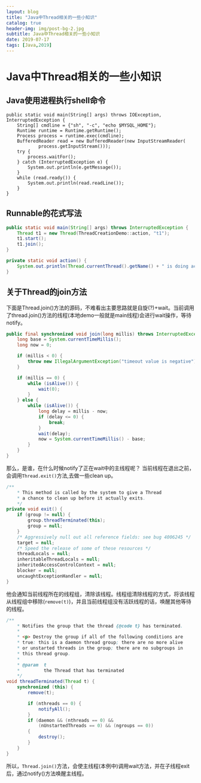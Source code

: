 ```yaml
---
layout: blog
title: "Java中Thread相关的一些小知识"
catalog: true
header-img: img/post-bg-2.jpg
subtitle: Java中Thread相关的一些小知识
date: 2019-07-17
tags: [Java,2019]
---
```

# Java中Thread相关的一些小知识

## Java使用进程执行shell命令
```
public static void main(String[] args) throws IOException, InterruptedException {
    String[] cmdline = {"sh", "-c", "echo $MYSQL_HOME"};
    Runtime runtime = Runtime.getRuntime();
    Process process = runtime.exec(cmdline);
    BufferedReader read = new BufferedReader(new InputStreamReader(
            process.getInputStream()));
    try {
        process.waitFor();
    } catch (InterruptedException e) {
        System.out.println(e.getMessage());
    }
    while (read.ready()) {
        System.out.println(read.readLine());
    }
}
```

## Runnable的花式写法
```java
public static void main(String[] args) throws InterruptedException {
    Thread t1 = new Thread(ThreadCreationDemo::action, "t1");
    t1.start();
    t1.join();
}

private static void action() {
    System.out.println(Thread.currentThread().getName() + " is doing action!");
}
```

## 关于Thread的join方法
下面是Thread.join()方法的源码，不难看出主要思路就是自旋(?)+wait。当前调用了thread.join()方法的线程(本地demo一般就是main线程)会进行wait操作，等待notify。
```java
public final synchronized void join(long millis) throws InterruptedException {
    long base = System.currentTimeMillis();
    long now = 0;

    if (millis < 0) {
        throw new IllegalArgumentException("timeout value is negative");
    }

    if (millis == 0) {
        while (isAlive()) {
            wait(0);
        }
    } else {
        while (isAlive()) {
            long delay = millis - now;
            if (delay <= 0) {
                break;
            }
            wait(delay);
            now = System.currentTimeMillis() - base;
        }
    }
}
```
那么，是谁，在什么时候notify了正在wait中的主线程呢？
当前线程在退出之前，会调用`Thread.exit()`方法,去做一些clean up。
```java
/**
    * This method is called by the system to give a Thread
    * a chance to clean up before it actually exits.
    */
private void exit() {
    if (group != null) {
        group.threadTerminated(this);
        group = null;
    }
    /* Aggressively null out all reference fields: see bug 4006245 */
    target = null;
    /* Speed the release of some of these resources */
    threadLocals = null;
    inheritableThreadLocals = null;
    inheritedAccessControlContext = null;
    blocker = null;
    uncaughtExceptionHandler = null;
}
```
他会通知当前线程所在的线程组，清除该线程。线程组清除线程的方式，将该线程从线程组中移除(`remove(t)`)，并且当前线程组没有活跃线程的话，唤醒其他等待的线程。
```java
/**
    * Notifies the group that the thread {@code t} has terminated.
    *
    * <p> Destroy the group if all of the following conditions are
    * true: this is a daemon thread group; there are no more alive
    * or unstarted threads in the group; there are no subgroups in
    * this thread group.
    *
    * @param  t
    *         the Thread that has terminated
    */
void threadTerminated(Thread t) {
    synchronized (this) {
        remove(t);

        if (nthreads == 0) {
            notifyAll();
        }
        if (daemon && (nthreads == 0) &&
            (nUnstartedThreads == 0) && (ngroups == 0))
        {
            destroy();
        }
    }
}
```
所以，`Thread.join()`方法，会使主线程(本例中)调用wait方法，并在子线程exit后，通过notify()方法唤醒主线程。
